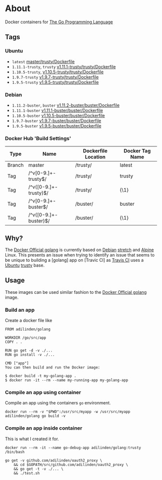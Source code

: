# About

Docker containers for [The Go Programming Language]

## Tags

### Ubuntu

- `latest` [master/trusty/Dockerfile](https://github.com/adilinden/docker-golang/blob/master/trusty/Dockerfile)
- `1.11.1-trusty`, `trusty` [v1.11.1-trusty/trusty/Dockerfile](https://github.com/adilinden/docker-golang/blob/v1.11.1-trusty/trusty/Dockerfile)
- `1.10.5-trusty`, [v1.10.5-trusty/trusty/Dockerfile](https://github.com/adilinden/docker-golang/blob/v1.10.5-trusty/trusty/Dockerfile)
- `1.9.7-trusty` [v1.9.7-trusty/trusty/Dockerfile](https://github.com/adilinden/docker-golang/blob/v1.9.7-trusty/trusty/Dockerfile)
- `1.9.5-trusty` [v1.9.5-trusty/trusty/Dockerfile](https://github.com/adilinden/docker-golang/blob/v1.9.5-trusty/trusty/Dockerfile)

### Debian

- `1.11.2-buster`, `buster` [v1.11.2-buster/buster/Dockerfile](https://github.com/adilinden/docker-golang/blob/v1.11.2-buster/buster/Dockerfile)
- `1.11.1-buster` [v1.11.1-buster/buster/Dockerfile](https://github.com/adilinden/docker-golang/blob/v1.11.1-buster/buster/Dockerfile)
- `1.10.5-buster` [v1.10.5-buster/buster/Dockerfile](https://github.com/adilinden/docker-golang/blob/v1.10.5-buster/buster/Dockerfile)
- `1.9.7-buster` [v1.9.7-buster/buster/Dockerfile](https://github.com/adilinden/docker-golang/blob/v1.9.7-buster/buster/Dockerfile)
- `1.9.5-buster` [v1.9.5-buster/buster/Dockerfile](https://github.com/adilinden/docker-golang/blob/v1.9.5-buster/buster/Dockerfile)

### Docker Hub 'Build Settings'

| Type   | Name                    | Dockerfile Location | Docker Tag Name  |
|--------|-------------------------|---------------------|------------------|
| Branch | master                  | /trusty/            | latest           |
| Tag    | /^v[0-9.]+-trusty$/     | /trusty/            | trusty           |
| Tag    | /^v([0-9.]+-trusty)$/   | /trusty/            | {\1}             |
| Tag    | /^v[0-9.]+-buster$/     | /buster/            | buster           |
| Tag    | /^v([0-9.]+-buster)$/   | /buster/            | {\1}             |

## Why?

The [Docker Official golang] is currently based on [Debian] [stretch] and [Alpine] Linux. This presents an issue when trying to identify an issue that seems to be unique to building a [golang] app on [Travic CI] as [Travis CI] uses a [Ubuntu] [trusty] base.

## Usage

These images can be used similar fashion to the [Docker Official golang] image.

### Build an app

Create a docker file like

    FROM adilinden/golang

    WORKDIR /go/src/app
    COPY . .

    RUN go get -d -v ./...
    RUN go install -v ./...

    CMD ["app"]
    You can then build and run the Docker image:

    $ docker build -t my-golang-app .
    $ docker run -it --rm --name my-running-app my-golang-app

### Compile an app using container

Compile an app using the containers `go` environment.

    docker run --rm -v "$PWD":/usr/src/myapp -w /usr/src/myapp adilinden/golang go build -v

### Compile an app inside container

This is what I created it for.

    docker run --rm -it --name go-debug-app adilinden/golang:trusty /bin/bash

    go get -v github.com/adilinden/oauth2_proxy \
        && cd $GOPATH/src/github.com/adilinden/oauth2_proxy \
        && go get -t -v ./... \
        && ./test.sh


[The Go Programming Language]: https://golang.org/
[Docker Official golang]: https://hub.docker.com/_/golang/
[Travis CI]: https://travis-ci.com/
[Debian]: https://www.debian.org/
[stretch]: https://wiki.debian.org/DebianStretch
[Alpine]: https://alpinelinux.org/
[Ubuntu]: https://www.ubuntu.com/
[trusty]: http://releases.ubuntu.com/trusty/
[Docker Hub]: https://hub.docker.com/


